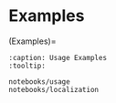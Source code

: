 # Examples
(Examples)=
```{base-gallery}
:caption: Usage Examples
:tooltip:

notebooks/usage
notebooks/localization
```
